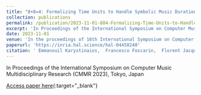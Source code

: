 ```yaml
---
title: "8+8=4: Formalizing Time Units to Handle Symbolic Music Durations"
collection: publications
permalink: /publication/2023-11-01-884-Formalizing-Time-Units-to-Handle-Symbolic-Music-Durations
excerpt: 'In Proceedings of the International Symposium on Computer Music Multidisciplinary Research (CMMR 2023), Tokyo, Japan'
date: 2023-11-01
venue: 'In the proceedings of 16th International Symposium on Computer Music Multidisciplinary Research (CMMR)'
paperurl: 'https://inria.hal.science/hal-04458240'
citation: ' Emmanouil Karystinaios,  Francesco Foscarin,  Florent Jacquemard,  Masahiko Sakai,  Satoshi Tojo,  Gerhard Widmer, &quot;8+8=4: Formalizing Time Units to Handle Symbolic Music Durations.&quot; In the proceedings of 16th International Symposium on Computer Music Multidisciplinary Research (CMMR), 2023.'
---
```

In Proceedings of the International Symposium on Computer Music Multidisciplinary Research (CMMR 2023), Tokyo, Japan

[Access paper here](https://inria.hal.science/hal-04458240){:target="_blank"}
